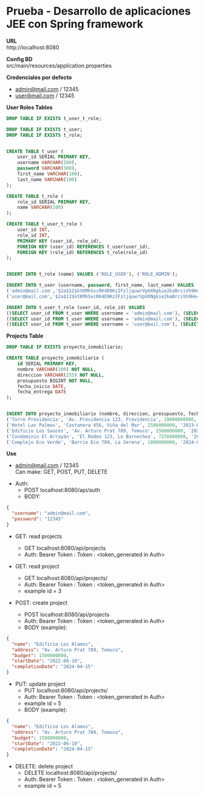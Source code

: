 # Prueba - Desarrollo de aplicaciones JEE con Spring framework
**URL**  
http://localhost:8080

**Config BD**  
src/main/resources/application.properties

**Credenciales por defecto**
- admin@mail.com / 12345
- user@mail.com / 12345

**User Roles Tables**
```sql
DROP TABLE IF EXISTS t_user_t_role;

DROP TABLE IF EXISTS t_user;
DROP TABLE IF EXISTS t_role;


CREATE TABLE t_user (
	user_id SERIAL PRIMARY KEY,
	username VARCHAR(100),
	password VARCHAR(500),
	first_name VARCHAR(100),
	last_name VARCHAR(100)
);

CREATE TABLE t_role (
	role_id SERIAL PRIMARY KEY,
	name VARCHAR(100)
);

CREATE TABLE t_user_t_role (
	user_id INT,
	role_id INT,
	PRIMARY KEY (user_id, role_id),
	FOREIGN KEY (user_id) REFERENCES t_user(user_id),
	FOREIGN KEY (role_id) REFERENCES t_role(role_id)
);


INSERT INTO t_role (name) VALUES ('ROLE_USER'), ('ROLE_ADMIN');

INSERT INTO t_user (username, password, first_name, last_name) VALUES
('admin@mail.com','$2a$12$ktKMhSvcRK4D9KzIFzljquwrVpUXNgkie2kaBrciVh9He4Y1E9mjK','Juan','Perez'),
('user@mail.com','$2a$12$ktKMhSvcRK4D9KzIFzljquwrVpUXNgkie2kaBrciVh9He4Y1E9mjK','Pedro','Gonzales');

INSERT INTO t_user_t_role (user_id, role_id) VALUES
((SELECT user_id FROM t_user WHERE username = 'admin@mail.com'), (SELECT role_id FROM t_role WHERE name = 'ROLE_ADMIN')),
((SELECT user_id FROM t_user WHERE username = 'admin@mail.com'), (SELECT role_id FROM t_role WHERE name = 'ROLE_USER')),
((SELECT user_id FROM t_user WHERE username = 'user@mail.com'), (SELECT role_id FROM t_role WHERE name = 'ROLE_USER'));
```

**Projects Table**
```sql
DROP TABLE IF EXISTS proyecto_inmobiliario;

CREATE TABLE proyecto_inmobiliario (
    id SERIAL PRIMARY KEY,
    nombre VARCHAR(100) NOT NULL,
    direccion VARCHAR(255) NOT NULL,
    presupuesto BIGINT NOT NULL,
    fecha_inicio DATE,
    fecha_entrega DATE
);


INSERT INTO proyecto_inmobiliario (nombre, direccion, presupuesto, fecha_inicio, fecha_entrega) VALUES
('Torre Providencia', 'Av. Providencia 123, Providencia', 20000000000, '2024-01-15', '2025-12-20'),
('Hotel Las Palmas', 'Costanera 456, Viña del Mar', 2500000000, '2023-03-01', '2024-09-30'),
('Edificio Los Sauces', 'Av. Arturo Prat 789, Temuco', 1500000000, '2022-06-10', '2024-04-15'),
('Condominio El Arrayán', 'El Rodeo 123, Lo Barnechea', 7256000000, '2023-08-05', '2025-01-25'),
('Complejo Eco Verde', 'Barrio Eco 789, La Serena', 1800000000, '2024-02-20', '2026-06-30');
```

**Use**
- admin@mail.com / 12345  
    Can make: GET, POST, PUT, DELETE

* Auth: 
  * POST localhost:8080/api/auth
  * BODY:
```json
{
  "username": "admin@mail.com",
  "password": "12345"
}
```
  
* GET: read projects
    * GET localhost:8080/api/projects
    * Auth: Bearer Token : Token : <token_generated in Auth>
  
* GET: read project
    * GET localhost:8080/api/projects/<id>
    * Auth: Bearer Token : Token : <token_generated in Auth>
    * example id = 3
  
* POST: create project
    * POST localhost:8080/api/projects
    * Auth: Bearer Token : Token : <token_generated in Auth>
    * BODY (example):
```json
{
  "name": "Edificio Los Alamos",
  "address": "Av. Arturo Prat 789, Temuco",
  "budget": 1500000000,
  "startDate": "2022-06-10",
  "completionDate": "2024-04-15"
}
```
  
* PUT: update project
    * PUT localhost:8080/api/projects/<id>
    * Auth: Bearer Token : Token : <token_generated in Auth>
    * example id = 5
    * BODY (example): 
```json
{
  "name": "Edificio Los Alamos",
  "address": "Av. Arturo Prat 789, Temuco",
  "budget": 1500000000,
  "startDate": "2022-06-10",
  "completionDate": "2024-04-15"
}
```
  
* DELETE: delete project
    * DELETE localhost:8080/api/projects/<id>
    * Auth: Bearer Token : Token : <token_generated in Auth>
    * example id = 5  
